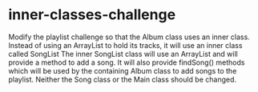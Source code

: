# inner-classes-challenge
Modify the playlist challenge so that the Album class uses an inner class.
Instead of using an ArrayList to hold its tracks, it will use an inner class called SongList
The inner SongList class will use an ArrayList and will provide a method to add a song.
It will also provide findSong() methods which will be used by the containing Album class
to add songs to the playlist.
Neither the Song class or the Main class should be changed.

